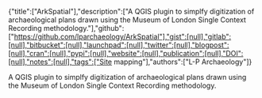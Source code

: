 {"title":["ArkSpatial"],"description":["A QGIS plugin to simplfy digitization of archaeological plans drawn using the Museum of London Single Context Recording methodology."],"github":["https://github.com/lparchaeology/ArkSpatial"],"gist":[null],"gitlab":[null],"bitbucket":[null],"launchpad":[null],"twitter":[null],"blogpost":[null],"cran":[null],"pypi":[null],"website":[null],"publication":[null],"DOI":[null],"notes":[null],"tags":["Site mapping"],"authors":["L-P Archaeology"]}

A QGIS plugin to simplfy digitization of archaeological plans drawn using the Museum of London Single Context Recording methodology.